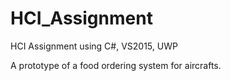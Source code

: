 # HCI_Assignment
HCI Assignment using C#, VS2015, UWP


A prototype of a food ordering system for aircrafts. 
